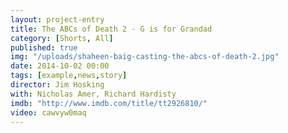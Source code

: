 ```yaml
---
layout: project-entry
title: The ABCs of Death 2 - G is for Grandad
category: [Shorts, All]
published: true
img: "/uploads/shaheen-baig-casting-the-abcs-of-death-2.jpg"
date: 2014-10-02 00:00
tags: [example,news,story]
director: Jim Hosking
with: Nicholas Amer, Richard Hardisty
imdb: "http://www.imdb.com/title/tt2926810/"
video: cawvyw0maq
---
```



